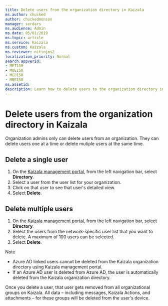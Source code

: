 ```yaml
---
title: Delete users from the organization directory in Kaizala
ms.author: chucked
author: chuckedmonson
manager: serdars
ms.audience: Admin
ms.date: 05/01/2019
ms.topic: article
ms.service: Kaizala
ms.custom: Kaizala
ms.reviewer: nitinjms2
localization_priority: Normal
search.appverid:
- MET150
- MOE150
- MED150
- MBS150
ms.assetid: 
description: Learn how to delete users to the organization directory in Kaizala.
---
```


# Delete users from the organization directory in Kaizala

Organization admins only can delete users from an organization. They can delete users one at a time or delete mutiple users at the same time.

## Delete a single user

1. On the [Kaizala management portal](https://manage.kaiza.la), from the left navigation bar, select **Directory**.
2. Select a user from the user list for your organization.
3. Click on that user to see that user's detailed view.
4. Select **Delete**.

## Delete multiple users

1. On the [Kaizala management portal](https://manage.kaiza.la), from the left navigation bar, select **Directory**.
2. Select the users from the network-specific user list that you want to delete. A maximum of 100 users can be selected.
3. Select **Delete**.

> [!NOTE]
> - Azure AD linked users cannot be deleted from the Kaizala organization directory using Kaizala management portal.
> - If an Azure AD user is deleted from Azure AD, the user is automatically deleted from the Kaizala organization directory.

Once you delete a user, that user gets removed from all organizational groups on Kaizala. All data – including messages, Kaizala Actions, and attachments – for these groups will be deleted from the user's device. 
